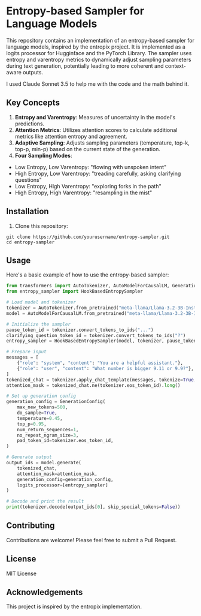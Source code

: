 # Entropy-based Sampler for Language Models

This repository contains an implementation of an entropy-based sampler for language models, inspired by the entropix project. It is implemented as a logits processor for Hugginface and the PyTorch Library. The sampler uses entropy and varentropy metrics to dynamically adjust sampling parameters during text generation, potentially leading to more coherent and context-aware outputs.

I used Claude Sonnet 3.5 to help me with the code and the math behind it.


## Key Concepts

1. **Entropy and Varentropy**: Measures of uncertainty in the model's predictions.
2. **Attention Metrics**: Utilizes attention scores to calculate additional metrics like attention entropy and agreement.
3. **Adaptive Sampling**: Adjusts sampling parameters (temperature, top-k, top-p, min-p) based on the current state of the generation.
4. **Four Sampling Modes**:
- Low Entropy, Low Varentropy: "flowing with unspoken intent"
- High Entropy, Low Varentropy: "treading carefully, asking clarifying questions"
- Low Entropy, High Varentropy: "exploring forks in the path"
- High Entropy, High Varentropy: "resampling in the mist"

## Installation

1. Clone this repository:
```
git clone https://github.com/yourusername/entropy-sampler.git
cd entropy-sampler
```


## Usage

Here's a basic example of how to use the entropy-based sampler:

```python
from transformers import AutoTokenizer, AutoModelForCausalLM, GenerationConfig
from entropy_sampler import HookBasedEntropySampler

# Load model and tokenizer
tokenizer = AutoTokenizer.from_pretrained("meta-llama/Llama-3.2-3B-Instruct")
model = AutoModelForCausalLM.from_pretrained("meta-llama/Llama-3.2-3B-Instruct")

# Initialize the sampler
pause_token_id = tokenizer.convert_tokens_to_ids("...")
clarifying_question_token_id = tokenizer.convert_tokens_to_ids("?")
entropy_sampler = HookBasedEntropySampler(model, tokenizer, pause_token_id, clarifying_question_token_id)

# Prepare input
messages = [
    {"role": "system", "content": "You are a helpful assistant."},
    {"role": "user", "content": "What number is bigger 9.11 or 9.9?"},
]
tokenized_chat = tokenizer.apply_chat_template(messages, tokenize=True, add_generation_prompt=True, return_tensors="pt")
attention_mask = tokenized_chat.ne(tokenizer.eos_token_id).long()

# Set up generation config
generation_config = GenerationConfig(
    max_new_tokens=500,
    do_sample=True,
    temperature=0.45,
    top_p=0.95,
    num_return_sequences=1,
    no_repeat_ngram_size=3,
    pad_token_id=tokenizer.eos_token_id,
)

# Generate output
output_ids = model.generate(
    tokenized_chat,
    attention_mask=attention_mask,
    generation_config=generation_config,
    logits_processor=[entropy_sampler]
)

# Decode and print the result
print(tokenizer.decode(output_ids[0], skip_special_tokens=False))
```


## Contributing

Contributions are welcome! Please feel free to submit a Pull Request.

## License

MIT License

## Acknowledgements

This project is inspired by the entropix implementation.
